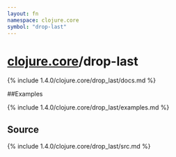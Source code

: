 ```yaml
---
layout: fn
namespace: clojure.core
symbol: "drop-last"
---
```


# [clojure.core](../)/drop-last

{% include 1.4.0/clojure.core/drop_last/docs.md %}

##Examples

{% include 1.4.0/clojure.core/drop_last/examples.md %}
## Source
{% include 1.4.0/clojure.core/drop_last/src.md %}


